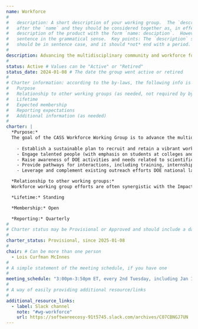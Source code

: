 ```yaml
---
name: Workforce
#
#   description: A short description of your working group.  The `description` is always shown immediately 
#   after the `name` and they should be considered together as, in effect constructing a sentence-length 
#   description of the product with the form `name: desciption`.  However it does not need to be a complete 
#   sentence in the grammatical sense.  Key points: The `description` should *not* repeat the `name`, it 
#   should be in sentence case, and it should *not* end with a period.
# 
description: Advancing the multidisciplinary community and workforce for next-generation computing sciences, with emphasis on scientific software
#
status: Active # Values can be "Active" or "Retired"
status_date: 2024-01-08 # The date the group went active or retired
#
# Charter information: according to the by-laws, the following info is expected:
#   Purpose
#   Relationship to other working groups (as needed, not required by by-laws)
#   Lifetime
#   Expected membership
#   Reporting expectations
#   Additional information (as needed)
#
charter: |
  *Purpose:*
  The goal of the CASS Workforce Working Group is to advance the multidisciplinary community and workforce for next-generation computing sciences, with emphasis on scientific software as a cornerstone of sustained collaboration and scientific progress.  Our mission:
   
    - Establish a sustainable plan to recruit and retain a vibrant workforce in the DOE HPC/AI community by fostering a supportive culture within the computing sciences at DOE national laboratories.
    - Engage talented people (with emphasis on students at colleges and universities throughout the U.S.) with the potential for strong skills and interest in HPC/AI 
    - Raise awareness of DOE activities and needs related to scientific applications, software technologies, hardware, and infrastructure
    - Provide pathways for interactions, including training, internships, collaborations, and careers
    - Leverage and complement existing outreach efforts DOE national laboratories, computing facilities, and the HPC computational science community.

  *Relationship to other working groups:*
  Workforce working group efforts are often synergistic with the Impact Framework and User-Developer Experience (UDX) working groups. 

  *Lifetime:* Standing

  *Membership:* Open

  *Reporting:* Quarterly
#
# Charter status may be Provisional or Approved and should include a date
#
charter_status: Provisional, since 2025-01-08
#
chair: # Can be more than one person
  - Lois Curfman McInnes
#
# A simple statement of the meeting schedule, if you have one
#
meeting_schedule: "3:00pm-3:50pm ET, every 2nd Tuesday, including Jan 14, 2025"
#
# A way of easily providing additional resource/links
#
additional_resource_links:
  - label: Slack channel
    note: "#wg-workforce"
    url: https://softwareecosy-91t5745.slack.com/archives/C07CBNGJ7UN
---
```

